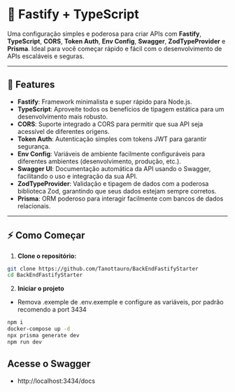 # 🚀 **Fastify + TypeScript**

Uma configuração simples e poderosa para criar APIs com **Fastify**, **TypeScript**, **CORS**, **Token Auth**, **Env Config**, **Swagger**, **ZodTypeProvider** e **Prisma**. Ideal para você começar rápido e fácil com o desenvolvimento de APIs escaláveis e seguras.

---

## 🌟 **Features**

- **Fastify**: Framework minimalista e super rápido para Node.js.
- **TypeScript**: Aproveite todos os benefícios de tipagem estática para um desenvolvimento mais robusto.
- **CORS**: Suporte integrado a CORS para permitir que sua API seja acessível de diferentes origens.
- **Token Auth**: Autenticação simples com tokens JWT para garantir segurança.
- **Env Config**: Variáveis de ambiente facilmente configuráveis para diferentes ambientes (desenvolvimento, produção, etc.).
- **Swagger UI**: Documentação automática da API usando o Swagger, facilitando o uso e integração da sua API.
- **ZodTypeProvider**: Validação e tipagem de dados com a poderosa biblioteca Zod, garantindo que seus dados estejam sempre corretos.
- **Prisma**: ORM poderoso para interagir facilmente com bancos de dados relacionais.

---

## ⚡ **Como Começar**

1. **Clone o repositório:**

```bash
git clone https://github.com/Tanottauro/BackEndFastifyStarter
cd BackEndFastifyStarter
```

2. **Iniciar o projeto**

- Remova .exemple de .env.exemple e configure as variáveis, por padrão recomendo a port 3434

```bash
npm i
docker-compose up -d
npx prisma generate dev
npm run dev
```

## Acesse o Swagger
- http://localhost:3434/docs


